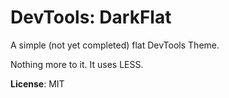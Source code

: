 # DevTools: DarkFlat
A simple (not yet completed) flat DevTools Theme.

Nothing more to it. It uses LESS.

**License**: MIT